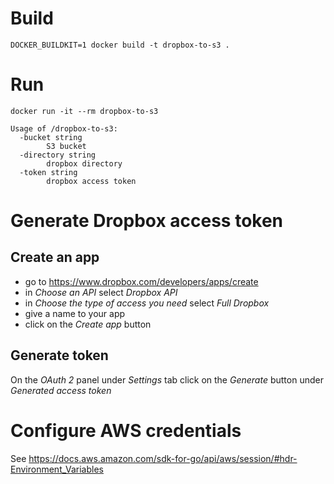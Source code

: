 # Build
`DOCKER_BUILDKIT=1 docker build -t dropbox-to-s3 .`

# Run
`docker run -it --rm dropbox-to-s3`
```console
Usage of /dropbox-to-s3:
  -bucket string
    	S3 bucket
  -directory string
    	dropbox directory
  -token string
    	dropbox access token
```

# Generate Dropbox access token
## Create an app
- go to https://www.dropbox.com/developers/apps/create
- in _Choose an API_ select _Dropbox API_
- in _Choose the type of access you need_ select _Full Dropbox_
- give a name to your app
- click on the _Create app_ button

## Generate token
On the _OAuth 2_ panel under _Settings_ tab click on the _Generate_ button under _Generated access token_

# Configure AWS credentials
See https://docs.aws.amazon.com/sdk-for-go/api/aws/session/#hdr-Environment_Variables
